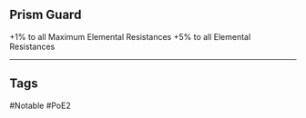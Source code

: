 ## Prism Guard
+1% to all Maximum Elemental Resistances
+5% to all Elemental Resistances

---
## Tags
#Notable
#PoE2
